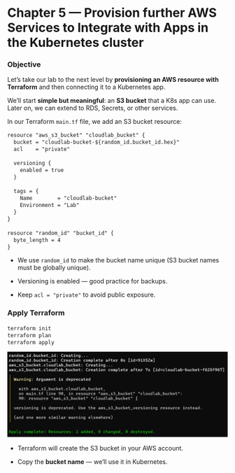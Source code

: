 # Chapter 5 — Provision further AWS Services to Integrate with Apps in the Kubernetes cluster

### Objective
Let’s take our lab to the next level by **provisioning an AWS resource with Terraform** and then connecting it to a Kubernetes app.

We’ll start **simple but meaningful**: an **S3 bucket** that a K8s app can use. Later on, we can extend to RDS, Secrets, or other services.

In our Terraform `main.tf` file, we add an S3 bucket resource:
```
resource "aws_s3_bucket" "cloudlab_bucket" {
  bucket = "cloudlab-bucket-${random_id.bucket_id.hex}"
  acl    = "private"

  versioning {
    enabled = true
  }

  tags = {
    Name        = "cloudlab-bucket"
    Environment = "Lab"
  }
}

resource "random_id" "bucket_id" {
  byte_length = 4
}
```

- We use `random_id` to make the bucket name unique (S3 bucket names must be globally unique).
    
- Versioning is enabled — good practice for backups.
    
- Keep `acl = "private"` to avoid public exposure.

### Apply Terraform

```
terraform init
terraform plan
terraform apply
```
![deploy results](images/9-1.png)

- Terraform will create the S3 bucket in your AWS account.
    
- Copy the **bucket name** — we’ll use it in Kubernetes.

